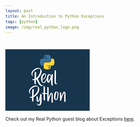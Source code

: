 ```yaml
---
layout: post
title: An Introduction to Python Exceptions
tags: [python]
image: /img/real_python_logo.png
---
```


<br>                

![Real Python logo](/img/real_python_logo.png "Real Python logo") 
<p>
Check out my Real Python guest blog about Exceptions <a href="https://realpython.com/python-exceptions/" target="_blank">here</a>.
</p>   
